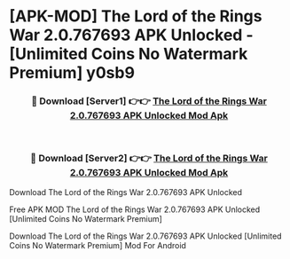 # [APK-MOD] The Lord of the Rings  War 2.0.767693 APK Unlocked - [Unlimited Coins No Watermark Premium] y0sb9



<div align="center">
<h3>🔴 Download [Server1] 👉👉 <a href="https://momento.my/?title=The_Lord_of_the_Rings__War_2.0.767693_APK_Unlocked">The Lord of the Rings  War 2.0.767693 APK Unlocked Mod Apk</a></h3><br>

<h3>🔴 Download [Server2] 👉👉 <a href="https://momento.my/?title=The_Lord_of_the_Rings__War_2.0.767693_APK_Unlocked">The Lord of the Rings  War 2.0.767693 APK Unlocked Mod Apk</a></h3>
</div>



Download The Lord of the Rings  War 2.0.767693 APK Unlocked 

Free APK MOD The Lord of the Rings  War 2.0.767693 APK Unlocked [Unlimited Coins No Watermark Premium]

Download The Lord of the Rings  War 2.0.767693 APK Unlocked [Unlimited Coins No Watermark Premium] Mod For Android
